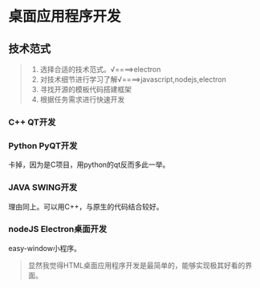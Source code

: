 # 桌面应用程序开发

## 技术范式

> 1. 选择合适的技术范式。√====>electron
> 2. 对技术细节进行学习了解√====>javascript,nodejs,electron
> 3. 寻找开源的模板代码搭建框架
> 4. 根据任务需求进行快速开发

### C++ QT开发

### Python PyQT开发
卡掉，因为是C项目，用python的qt反而多此一举。
### JAVA SWING开发
理由同上。可以用C++，与原生的代码结合较好。
### nodeJS Electron桌面开发

easy-window小程序。
> 显然我觉得HTML桌面应用程序开发是最简单的，能够实现极其好看的界面。
